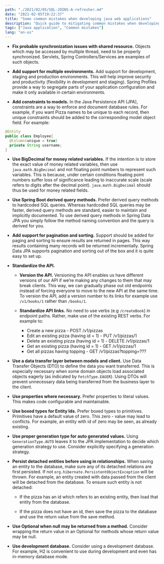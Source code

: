 ```yaml
---
path: "./2021/02/05/SQL-JOINS-A-refresher.md"
date: "2021-02-05T19:22:37"
title: "Some common mistakes when developing java web applications"
description: "Quick guide to mitigating common mistakes when developing java web applications"
tags: ["Java application", "Common mistakes"]
lang: "en-us"
---
```


- __Fix probable synchronization issues with shared resource.__ Objects which may be accessed by multiple thread, need to be properly synchronized. Servlets, Spring Controllers/Services are examples of such objects.

- __Add support for multiple environments.__ Add support for development, staging and production environments. This will help improve security and productivity (flexibility in development and staging). Spring Profiles provide a way to segregate parts of your application configuration and make it only available in certain environments.

- __Add constraints to models.__ In the Java Persistence API (JPA), constraints are a way to enforce and document database rules. For example, if you want Pizza names to be unique to each record, then unique constraints should be added to the corresponding model object field. For example:

```java
@Entity
public class Employee{
  @Column(unique = true)
  private String username;
}
```

- __Use BigDecimal for money related variables.__ If the intention is to store the exact value of  money related variables, then use `java.math.BigDecimal` and not floating point numbers to represent such variables. This is because, under certain conditions floating point numbers suffer loss of significance leading to inaccurate scale (scale refers to digits after the decimal point). `java.math.BigDecimal`  should thus be used for money related fields.

- __Use Spring Boot derived query methods.__ Prefer derived query methods to hardcoded SQL queries. Whereas hardcoded SQL queries may be faster, derived query methods are standard, easier to maintain and implicitly documented. To use derived query methods in Spring Data JPA you simply follow the method naming convention and the query is derived for you.

- __Add support for pagination and sorting.__ Support should be added for paging and sorting to ensure results are returned in pages. This way results containing many records will be returned incrementally. Spring Data JPA supports pagination and sorting out of the box and it is quite easy to set up.

- __Standardize the API.__

  * __Version the API.__ Versioning the API enables us have different versions of our API if we’re making any changes to them that may break clients. This way, we can gradually phase out old endpoints instead of forcing everyone to move to the new API at the same time. To version the API, add a version number to its links for example use `/v1/books/1` rather than `/books/1`.

  * __Standardize API links.__ No need to use verbs (e.g `/createBook`) in endpoint paths. Rather, make use of the existing REST verbs. For example to:

    - Create a new pizza 			- POST /v1/pizzas
    - Edit an existing pizza (having id = 1) 	- PUT  /v1/pizzas/1
    - Delete an existing pizza (having id = 1)  - DELETE /v1/pizzas/1
    - Get an existing pizza (having id = 1) 	- GET /v1/pizzas/1
    - Get all pizzas having topping		- GET /v1/pizzas?topping=???

- __Use a data transfer layer between models and client.__ Use Data Transfer Objects (DTO) to define the data you want transferred. This is especially necessary when some domain objects load associated objects eagerly (as indicated by `FetchType.EAGER`). Using DTOs will prevent unnecessary data being transferred from the business layer to the client.

- __Use properties where necessary.__  Prefer properties to literal values. This makes code configurable and maintainable.

- __Use boxed types for Entity Ids.__ Prefer boxed types to primitives. Primitives have a default value of zero. This zero - value may lead to conflicts. For example, an entity with id of zero may be seen, as already existing.

- __Use proper generation type for auto generated values.__ Using `GenerationType.AUTO` leaves it to the JPA implementation to decide which generation strategy to use. Consider explicitly specifying a generation strategy.

- __Persist detached entities before using in relationships.__ When saving an entity to the database, make sure any of its detached relations are first persisted. If not `org.hibernate.PersistentObjectException` will be thrown. For example, an entity created with data passed from the client will be detached from the database. To ensure such entity is not detached:

  * If the pizza has an id which refers to an existing entity, then load that entity from the database.

  * If the pizza does not have an id, then save the pizza to the database and use the return value from the save method.

- __Use Optional when null may be returned from a method.__ Consider wrapping the return value in an Optional for methods whose return value may be null.

- __Use development database.__ Consider using a development database. For example, H2 is convenient to use during development and even has in-memory database mode.
